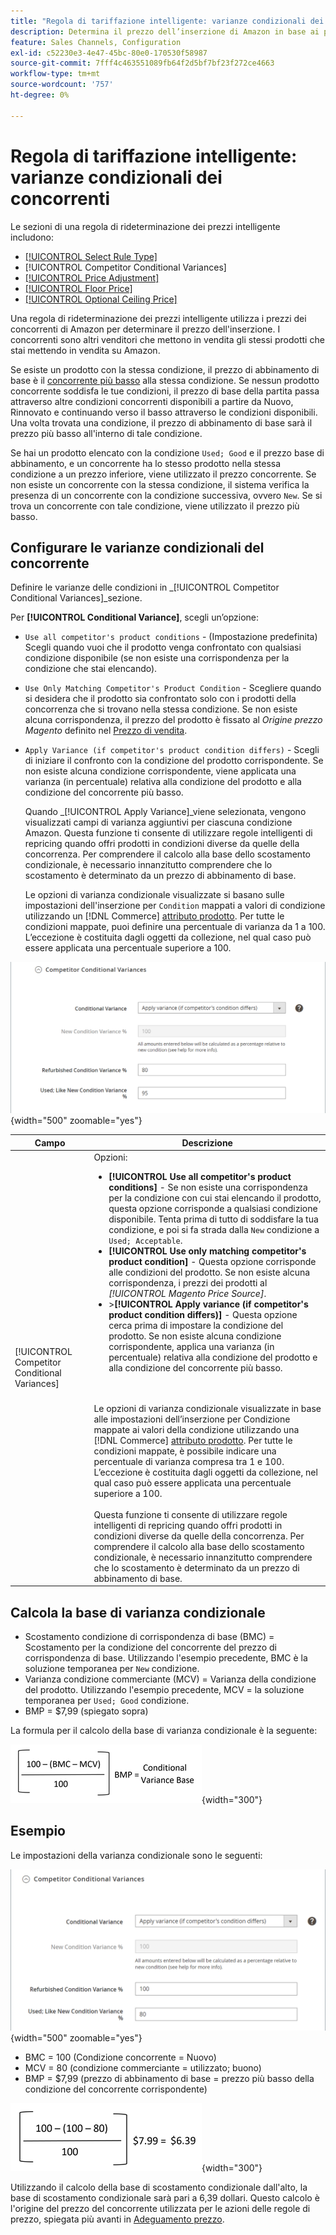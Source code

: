 ```yaml
---
title: "Regola di tariffazione intelligente: varianze condizionali dei concorrenti"
description: Determina il prezzo dell’inserzione di Amazon in base ai prezzi della concorrenza e alle condizioni del prodotto creando una regola di rideterminazione intelligente dei prezzi.
feature: Sales Channels, Configuration
exl-id: c52230e3-4e47-45bc-80e0-170530f58987
source-git-commit: 7fff4c463551089fb64f2d5bf7bf23f272ce4663
workflow-type: tm+mt
source-wordcount: '757'
ht-degree: 0%

---
```


# Regola di tariffazione intelligente: varianze condizionali dei concorrenti

Le sezioni di una regola di rideterminazione dei prezzi intelligente includono:

- [[!UICONTROL Select Rule Type]](./intelligent-repricing-rules.md)
- [!UICONTROL Competitor Conditional Variances]
- [[!UICONTROL Price Adjustment]](./price-adjustment.md)
- [[!UICONTROL Floor Price]](./floor-price.md)
- [[!UICONTROL Optional Ceiling Price]](./optional-ceiling-price.md)

Una regola di rideterminazione dei prezzi intelligente utilizza i prezzi dei concorrenti di Amazon per determinare il prezzo dell&#39;inserzione. I concorrenti sono altri venditori che mettono in vendita gli stessi prodotti che stai mettendo in vendita su Amazon.

Se esiste un prodotto con la stessa condizione, il prezzo di abbinamento di base è il [concorrente più basso](./lowest-competitor-pricing.md) alla stessa condizione. Se nessun prodotto concorrente soddisfa le tue condizioni, il prezzo di base della partita passa attraverso altre condizioni concorrenti disponibili a partire da Nuovo, Rinnovato e continuando verso il basso attraverso le condizioni disponibili. Una volta trovata una condizione, il prezzo di abbinamento di base sarà il prezzo più basso all&#39;interno di tale condizione.

Se hai un prodotto elencato con la condizione `Used; Good` e il prezzo base di abbinamento, e un concorrente ha lo stesso prodotto nella stessa condizione a un prezzo inferiore, viene utilizzato il prezzo concorrente. Se non esiste un concorrente con la stessa condizione, il sistema verifica la presenza di un concorrente con la condizione successiva, ovvero `New`. Se si trova un concorrente con tale condizione, viene utilizzato il prezzo più basso.

## Configurare le varianze condizionali del concorrente

Definire le varianze delle condizioni in _[!UICONTROL Competitor Conditional Variances]_sezione.

Per **[!UICONTROL Conditional Variance]**, scegli un’opzione:

- `Use all competitor's product conditions` - (Impostazione predefinita) Scegli quando vuoi che il prodotto venga confrontato con qualsiasi condizione disponibile (se non esiste una corrispondenza per la condizione che stai elencando).

- `Use Only Matching Competitor's Product Condition` - Scegliere quando si desidera che il prodotto sia confrontato solo con i prodotti della concorrenza che si trovano nella stessa condizione. Se non esiste alcuna corrispondenza, il prezzo del prodotto è fissato al _Origine prezzo Magento_ definito nel [Prezzo di vendita](./listing-price.md).

- `Apply Variance (if competitor's product condition differs)` - Scegli di iniziare il confronto con la condizione del prodotto corrispondente. Se non esiste alcuna condizione corrispondente, viene applicata una varianza (in percentuale) relativa alla condizione del prodotto e alla condizione del concorrente più basso.

  Quando _[!UICONTROL Apply Variance]_viene selezionata, vengono visualizzati campi di varianza aggiuntivi per ciascuna condizione Amazon. Questa funzione ti consente di utilizzare regole intelligenti di repricing quando offri prodotti in condizioni diverse da quelle della concorrenza. Per comprendere il calcolo alla base dello scostamento condizionale, è necessario innanzitutto comprendere che lo scostamento è determinato da un prezzo di abbinamento di base.

  Le opzioni di varianza condizionale visualizzate si basano sulle impostazioni dell&#39;inserzione per `Condition` mappati a valori di condizione utilizzando un [!DNL Commerce] [attributo prodotto](https://experienceleague.adobe.com/docs/commerce-admin/catalog/product-attributes/product-attributes.html). Per tutte le condizioni mappate, puoi definire una percentuale di varianza da 1 a 100. L’eccezione è costituita dagli oggetti da collezione, nel qual caso può essere applicata una percentuale superiore a 100.

![Regola di rideterminazione prezzi intelligente: varianze condizionali del concorrente](assets/amazon-competitor-cond-variances.png){width="500" zoomable="yes"}

| Campo | Descrizione |
|-----------------------------------------------|------------------------------------------------------------------------------------------------------------------------------------------------------------------------------------------------------------------------------------------------------------------------------------------------------------------------------------------------------------------------------------------------------------------------------------------------------------------------------------------------------------------------------------------------------------------------------------------------------------------------------------------------------------------------------------------------------------------------------------------------------------------------------------------------------------------------------------------------------------------------------------------------------------------------------------------------------------------------------------------------------------------------------------------------------------------------------------------------------------------------------------------------------------------------------------------------------------------------------------------------------------------------------------------------------------------------------------------------------------------------------------------------------------------------------------------------------------------------------------------------------------------------------------------------------------------------------------------------------------------------------------------------|
| [!UICONTROL Competitor Conditional Variances] | Opzioni: <ul><li>**[!UICONTROL Use all competitor's product conditions]** - Se non esiste una corrispondenza per la condizione con cui stai elencando il prodotto, questa opzione corrisponde a qualsiasi condizione disponibile. Tenta prima di tutto di soddisfare la tua condizione, e poi si fa strada dalla `New` condizione a `Used; Acceptable`.</li><li>**[!UICONTROL Use only matching competitor's product condition]** - Questa opzione corrisponde alle condizioni del prodotto. Se non esiste alcuna corrispondenza, i prezzi dei prodotti al _[!UICONTROL Magento Price Source]_.</li><li>>**[!UICONTROL Apply variance (if competitor's product condition differs)]** - Questa opzione cerca prima di impostare la condizione del prodotto. Se non esiste alcuna condizione corrispondente, applica una varianza (in percentuale) relativa alla condizione del prodotto e alla condizione del concorrente più basso.</li></ul><br><br>Le opzioni di varianza condizionale visualizzate in base alle impostazioni dell’inserzione per Condizione mappate ai valori della condizione utilizzando una [!DNL Commerce] [attributo prodotto](https://experienceleague.adobe.com/docs/commerce-admin/catalog/product-attributes/product-attributes.html). Per tutte le condizioni mappate, è possibile indicare una percentuale di varianza compresa tra 1 e 100. L’eccezione è costituita dagli oggetti da collezione, nel qual caso può essere applicata una percentuale superiore a 100.<br><br>Questa funzione ti consente di utilizzare regole intelligenti di repricing quando offri prodotti in condizioni diverse da quelle della concorrenza. Per comprendere il calcolo alla base dello scostamento condizionale, è necessario innanzitutto comprendere che lo scostamento è determinato da un prezzo di abbinamento di base. |

## Calcola la base di varianza condizionale

- Scostamento condizione di corrispondenza di base (BMC) = Scostamento per la condizione del concorrente del prezzo di corrispondenza di base. Utilizzando l&#39;esempio precedente, BMC è la soluzione temporanea per `New` condizione.
- Varianza condizione commerciante (MCV) = Varianza della condizione del prodotto. Utilizzando l&#39;esempio precedente, MCV = la soluzione temporanea per `Used; Good` condizione.
- BMP = $7,99 (spiegato sopra)

La formula per il calcolo della base di varianza condizionale è la seguente:

![formula di calcolo della base per la varianza condizionale](assets/amazon-cond-variance-calc-1.png){width="300"}

## Esempio

Le impostazioni della varianza condizionale sono le seguenti:

![esempio di impostazioni di varianza condizionale](assets/amazon-cond-variances.png){width="500" zoomable="yes"}

- BMC = 100 (Condizione concorrente = Nuovo)
- MCV = 80 (condizione commerciante = utilizzato; buono)
- BMP = $7,99 (prezzo di abbinamento di base = prezzo più basso della condizione del concorrente corrispondente)

![esempio di calcolo base della varianza condizionale](assets/amazon-cond-variance-calc-2.png){width="300"}

Utilizzando il calcolo della base di scostamento condizionale dall&#39;alto, la base di scostamento condizionale sarà pari a 6,39 dollari. Questo calcolo è l&#39;origine del prezzo del concorrente utilizzata per le azioni delle regole di prezzo, spiegata più avanti in [Adeguamento prezzo](./price-adjustment.md).
